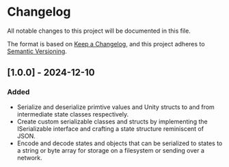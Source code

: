 # Changelog

All notable changes to this project will be documented in this file.

The format is based on [Keep a Changelog](https://keepachangelog.com/en/1.1.0/),
and this project adheres to [Semantic Versioning](https://semver.org/spec/v2.0.0.html).

## [1.0.0] - 2024-12-10

### Added

- Serialize and deserialize primtive values and Unity structs to and from intermediate state classes respectively. 
- Create custom serializable classes and structs by implementing the ISerializable interface and crafting a state structure reminiscent of JSON.
- Encode and decode states and objects that can be serialized to states to a string or byte array for storage on a filesystem or sending over a network.